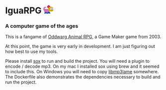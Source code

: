 # IguaRPG ![Iguana character](./misc/iguana.png)
### A computer game of the ages
This is a fangame of [Oddwarg Animal RPG](http://oddwarg.com/index.php?id=OARPG), a Game Maker game from 2003.

At this point, the game is very early in development. I am just figuring out how best to use my tools.

Please install [sox](http://sox.sourceforge.net/) to run and build the project. You will need a plugin to encode / decode mp3. On my mac I installed sox using brew and it seemed to include this. On Windows you will need to copy [libmp3lame](https://www.rarewares.org/mp3-lame-libraries.php) somewhere. The Dockerfile also demonstrates the dependencies necessary to build and run the project.